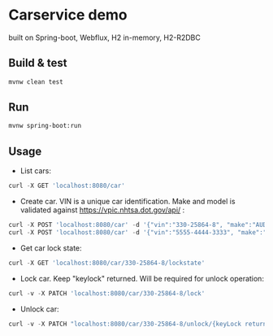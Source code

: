 # Carservice demo

built on Spring-boot, Webflux, H2 in-memory, H2-R2DBC

## Build & test


```bash
mvnw clean test
```

## Run


```bash
mvnw spring-boot:run
```

## Usage

* List cars:
```python
curl -X GET 'localhost:8080/car'
```
* Create car. VIN is a unique car identification. Make and model is validated against https://vpic.nhtsa.dot.gov/api/ :
```python
curl -X POST 'localhost:8080/car' -d '{"vin":"330-25864-8", "make":"AUDI", "model":"A7"}' --header 'Content-Type: application/json'
curl -X POST 'localhost:8080/car' -d '{"vin":"5555-4444-3333", "make":"HONDA", "model":"Civic", "plateNumber":"HHH-000"}' --header 'Content-Type: application/json'
```
* Get car lock state:
```python
curl -X GET 'localhost:8080/car/330-25864-8/lockstate'
```
* Lock car. Keep "keylock" returned. Will be required for unlock operation:
```python
curl -v -X PATCH 'localhost:8080/car/330-25864-8/lock'
```
* Unlock car:
```python
curl -v -X PATCH "localhost:8080/car/330-25864-8/unlock/{keyLock returned from lockCar}"
```

